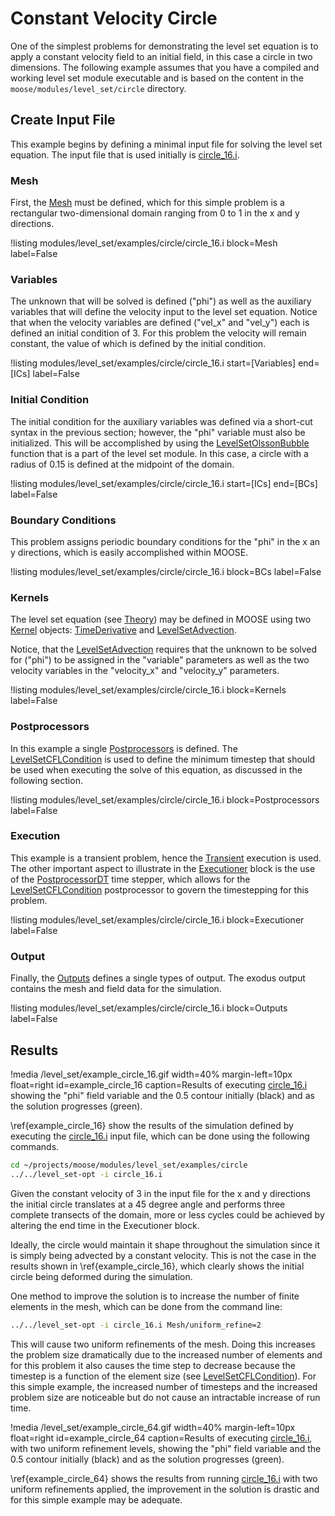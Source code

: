 [circle_16.i]: https://github.com/idaholab/moose/blob/devel/modules/level_set/examples/circle/circle_16.i

# Constant Velocity Circle
One of the simplest problems for demonstrating the level set equation is to apply a constant velocity field to an
initial field, in this case a circle in two dimensions. The following example assumes that you have a compiled and
working level set module executable and is based on the content in the `moose/modules/level_set/circle` directory.

## Create Input File
This example begins by defining a minimal input file for solving the level set equation. The input file that is used
initially is [circle_16.i].

### Mesh
First, the [Mesh](/Mesh/index.md) must be defined, which for this simple problem is a rectangular two-dimensional domain
ranging from 0 to 1 in the x and y directions.

!listing modules/level_set/examples/circle/circle_16.i block=Mesh label=False

### Variables
The unknown that will be solved is defined ("phi") as well as the auxiliary variables that will define the
velocity input to the level set equation. Notice that when the velocity variables are defined ("vel_x" and "vel_y")
each is defined an initial condition of 3. For this problem the velocity will remain constant, the value of which
is defined by the initial condition.

!listing modules/level_set/examples/circle/circle_16.i start=[Variables] end=[ICs] label=False

### Initial Condition
The initial condition for the auxiliary variables was defined via a short-cut syntax in the previous section; however,
the "phi" variable must also be initialized. This will be accomplished by using the [LevelSetOlssonBubble](level_set/LevelSetOlssonBubble.md) function that is a part of the level set module. In this case,
a circle with a radius of 0.15 is defined at the midpoint of the domain.

!listing modules/level_set/examples/circle/circle_16.i start=[ICs] end=[BCs] label=False

### Boundary Conditions
This problem assigns periodic boundary conditions for the "phi" in the x an y directions, which is easily
accomplished within MOOSE.

!listing modules/level_set/examples/circle/circle_16.i block=BCs label=False

### Kernels
The level set equation (see [Theory](level_set/theory.md)) may be defined in MOOSE using two [Kernel](systems/Kernels/index.md)
objects: [TimeDerivative](framework/TimeDerivative.md) and [LevelSetAdvection](level_set/LevelSetAdvection.md).

Notice, that the [LevelSetAdvection](level_set/LevelSetAdvection.md) requires that the unknown to be solved for ("phi")
to be assigned in the "variable" parameters as well as the two velocity variables in the "velocity_x" and "velocity_y"
parameters.

!listing modules/level_set/examples/circle/circle_16.i block=Kernels label=False

### Postprocessors
In this example a single [Postprocessors](/Postprocessors/index.md) is defined. The  [LevelSetCFLCondition](level_set/LevelSetCFLCondition.md) is used to define the minimum
timestep that should be used when executing the solve of this equation, as discussed in the following section.

!listing modules/level_set/examples/circle/circle_16.i block=Postprocessors label=False

### Execution
This example is a transient problem, hence the [Transient](framework/Transient.md) execution is used. The other
important aspect to illustrate in the [Executioner](/Executioner/index.md) block is the use of the
[PostprocessorDT](framework/PostprocessorDT.md) time stepper, which allows for the
[LevelSetCFLCondition](level_set/LevelSetCFLCondition.md) postprocessor to govern the timestepping for this problem.

!listing modules/level_set/examples/circle/circle_16.i block=Executioner label=False

### Output
Finally, the [Outputs](/Outputs/index.md) defines a single types of output. The exodus output contains the
mesh and field data for the simulation.

!listing modules/level_set/examples/circle/circle_16.i block=Outputs label=False

## Results

!media /level_set/example_circle_16.gif width=40% margin-left=10px float=right id=example_circle_16 caption=Results of executing [circle_16.i] showing the "phi" field variable and the  0.5 contour initially (black) and as the solution progresses (green).

\ref{example_circle_16} show the results of the simulation defined by executing the [circle_16.i] input file,
which can be done using the following commands.

```bash
cd ~/projects/moose/modules/level_set/examples/circle
../../level_set-opt -i circle_16.i
```

Given the constant velocity of 3 in the input file for the x and y directions the
initial circle translates at a 45 degree angle and performs three complete transects of the domain, more or less
cycles could be achieved by altering the end time in the Executioner block.

Ideally, the circle would maintain it shape throughout the simulation since it is simply being advected by a constant
velocity. This is not the case in the results shown in \ref{example_circle_16}, which clearly shows the
initial circle being deformed during the simulation.

One method to improve the solution is to increase the number of finite elements in the mesh, which can be done
from the command line:

```bash
../../level_set-opt -i circle_16.i Mesh/uniform_refine=2
```

This will cause two uniform refinements of the mesh. Doing this increases the problem size dramatically due to the
increased number of elements and for this problem it also causes the time step to decrease because the timestep is
a function of the element size (see [LevelSetCFLCondition](level_set/LevelSetCFLCondition.md)). For this simple
example, the increased number of timesteps and the increased problem size are noticeable but do not cause an
intractable increase of run time.

!media /level_set/example_circle_64.gif width=40% margin-left=10px float=right id=example_circle_64 caption=Results of executing [circle_16.i], with two uniform refinement levels, showing the "phi" field variable and the  0.5 contour initially (black) and as the solution progresses (green).

\ref{example_circle_64} shows the results from running [circle_16.i] with two uniform refinements applied, the
improvement in the solution is drastic and for this simple example may be adequate.
